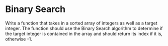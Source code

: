 # Binary Search

Write a function that takes in a sorted array of integers as well as a target integer. The function should use the Binary Search algorithm to determine if the target integer is contained in the array and should return its index if it is, otherwise -1.
